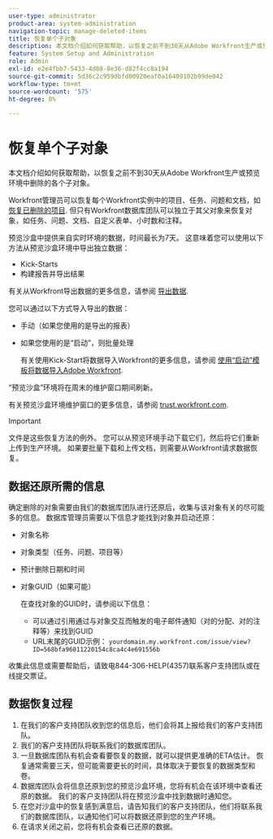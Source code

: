 ```yaml
---
user-type: administrator
product-area: system-administration
navigation-topic: manage-deleted-items
title: 恢复单个子对象
description: 本文档介绍如何获取帮助，以恢复之前不到30天从Adobe Workfront生产或预览环境中删除的各个子对象。
feature: System Setup and Administration
role: Admin
exl-id: e2e4fbb7-5433-4d88-8e36-d82f4cc8a194
source-git-commit: 5d36c2c959dbfd00920eaf0a16409102b99de042
workflow-type: tm+mt
source-wordcount: '575'
ht-degree: 0%

---
```


# 恢复单个子对象

本文档介绍如何获取帮助，以恢复之前不到30天从Adobe Workfront生产或预览环境中删除的各个子对象。

Workfront管理员可以恢复每个Workfront实例中的项目、任务、问题和文档，如 [恢复已删除的项目](../../../administration-and-setup/manage-workfront/manage-deleted-items/restore-deleted-items.md). 但只有Workfront数据库团队可以独立于其父对象来恢复对象，如任务、问题、文档、自定义表单、小时数和注释。

预览沙盒中提供来自实时环境的数据，时间最长为7天。 这意味着您可以使用以下方法从预览沙盒环境中导出独立数据：

* Kick-Starts
* 构建报告并导出结果

有关从Workfront导出数据的更多信息，请参阅 [导出数据](../../../reports-and-dashboards/reports/creating-and-managing-reports/export-data.md).

您可以通过以下方式导入导出的数据：

* 手动（如果您使用的是导出的报表）
* 如果您使用的是“启动”，则批量处理

   有关使用Kick-Start将数据导入Workfront的更多信息，请参阅 [使用“启动”模板将数据导入Adobe Workfront](../../../administration-and-setup/manage-workfront/using-kick-starts/import-data-via-kickstarts.md).

“预览沙盒”环境将在周末的维护窗口期间刷新。

有关预览沙盒环境维护窗口的更多信息，请参阅 [trust.workfront.com](https://trust.workfront.com/).

>[!IMPORTANT]
>
>文件是这些恢复方法的例外。 您可以从预览环境手动下载它们，然后将它们重新上传到生产环境。 如果要批量下载和上传文档，则需要从Workfront请求数据恢复。

## 数据还原所需的信息

确定删除的对象需要由我们的数据库团队进行还原后，收集与该对象有关的尽可能多的信息。 数据库管理员需要以下信息才能找到对象并启动还原：

* 对象名称
* 对象类型（任务、问题、项目等）
* 预计删除日期和时间
* 对象GUID（如果可能）

   在查找对象的GUID时，请参阅以下信息：

   * 可以通过引用通过与对象交互而触发的电子邮件通知（对的分配、对的注释等）来找到GUID
   * URL末尾的GUID示例： `yourdomain.my.workfront.com/issue/view?ID=568bfa96011220154c8ca4c4e691556b`

收集此信息或需要帮助后，请致电844-306-HELP(4357)联系客户支持团队或在线提交票证。

## 数据恢复过程

1. 在我们的客户支持团队收到您的信息后，他们会将其上报给我们的客户支持团队。
1. 我们的客户支持团队将联系我们的数据库团队。
1. 一旦数据库团队有机会查看要恢复的数据，就可以提供更准确的ETA估计。 恢复通常需要三天，但可能需要更长的时间，具体取决于要恢复的数据类型和卷。
1. 数据库团队会将信息还原到您的预览沙盒环境，您将有机会在该环境中查看还原的数据。 我们的客户支持团队将在预览沙盒中找到数据时通知您。
1. 在您对沙盒中的恢复感到满意后，请告知我们的客户支持团队，他们将联系我们的数据库团队，以通知他们可以将数据还原到您的生产环境。
1. 在请求关闭之前，您将有机会查看已还原的数据。
